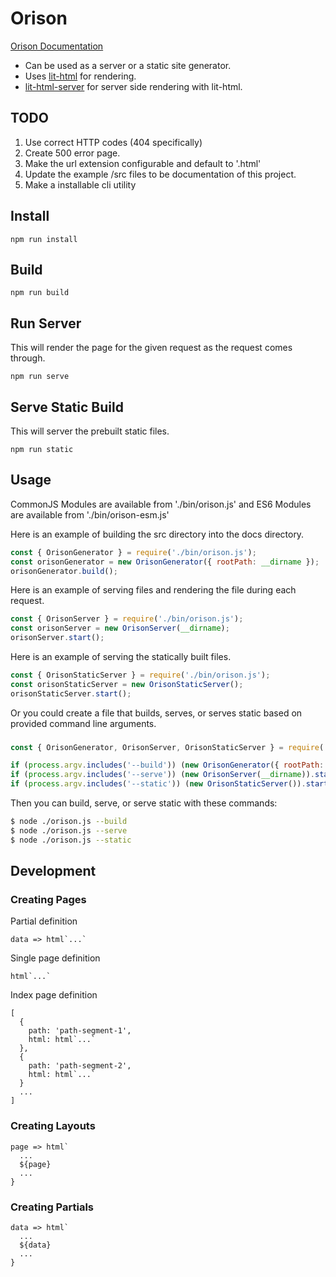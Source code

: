 # Orison

[Orison Documentation](https://orison.alexlockhart.me)

* Can be used as a server or a static site generator.
* Uses [lit-html](https://github.com/Polymer/lit-html) for rendering.
* [lit-html-server](https://github.com/popeindustries/lit-html-server) for server side rendering with lit-html.

## TODO

1. Use correct HTTP codes (404 specifically)
1. Create 500 error page.
1. Make the url extension configurable and default to '.html'
1. Update the example /src files to be documentation of this project.
1. Make a installable cli utility

## Install

```
npm run install
```

## Build

```
npm run build
```

## Run Server

This will render the page for the given request as the request comes through.

```
npm run serve
```

## Serve Static Build

This will server the prebuilt static files.

```
npm run static
```

## Usage

CommonJS Modules are available from './bin/orison.js' and ES6 Modules are available from './bin/orison-esm.js'

Here is an example of building the src directory into the docs directory.

```js
const { OrisonGenerator } = require('./bin/orison.js');
const orisonGenerator = new OrisonGenerator({ rootPath: __dirname });
orisonGenerator.build();
```

Here is an example of serving files and rendering the file during each request.
```js
const { OrisonServer } = require('./bin/orison.js');
const orisonServer = new OrisonServer(__dirname);
orisonServer.start();
```

Here is an example of serving the statically built files.

```js
const { OrisonStaticServer } = require('./bin/orison.js');
const orisonStaticServer = new OrisonStaticServer();
orisonStaticServer.start();
```

Or you could create a file that builds, serves, or serves static based on provided command line arguments.

###
```js
const { OrisonGenerator, OrisonServer, OrisonStaticServer } = require('./bin/orison.js');

if (process.argv.includes('--build')) (new OrisonGenerator({ rootPath: __dirname })).build();
if (process.argv.includes('--serve')) (new OrisonServer(__dirname)).start();
if (process.argv.includes('--static')) (new OrisonStaticServer()).start();
```

Then you can build, serve, or serve static with these commands:

```bash
$ node ./orison.js --build
$ node ./orison.js --serve
$ node ./orison.js --static
```

## Development

### Creating Pages

Partial definition
```
data => html`...`
```

Single page definition
```
html`...`
```

Index page definition
```
[
  {
    path: 'path-segment-1',
    html: html`...`
  },
  {
    path: 'path-segment-2',
    html: html`...`
  }
  ...
]
```

### Creating Layouts

```
page => html`
  ...
  ${page}
  ...
}
```

### Creating Partials

```
data => html`
  ...
  ${data}
  ...
}
```
